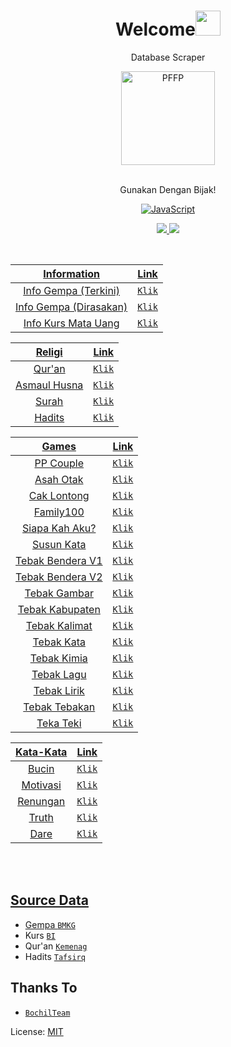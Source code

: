<h1 align="center">Welcome<img src="https://user-images.githubusercontent.com/1303154/88677602-1635ba80-d120-11ea-84d8-d263ba5fc3c0.gif" width="40px" alt=""><br></h1>
<p align="center">Database Scraper</p>
<div align="center">
<img src="https://avatars.githubusercontent.com/u/73922679?v=4" width="150" height="150" border="0" alt="PFFP">

<br> Gunakan Dengan Bijak!

[![JavaScript](https://img.shields.io/badge/JavaScript-d6cc0f?style=for-the-badge&logo=javascript&logoColor=white)](https://javascript.com)

  <a href="https://instagram.com/ramadhankukuh"><img src="https://img.shields.io/badge/Instagram-E4405F?style=for-the-badge&logo=instagram&logoColor=white"/> 
  <a href="https://youtube.com/c/KukuhRamadhann"><img src="https://img.shields.io/badge/Youtube-E4405F?style=for-the-badge&logo=youtube&logoColor=white" />

<br />

|            Information             |                    Link                  |
| :---------------------------------:| :---------------------------------------:|
|       Info Gempa (Terkini)         | [`Klik`](https://raw.githubusercontent.com/ramadhankukuh/database/master/src/information/gempa_terkini.json)  |
|       Info Gempa (Dirasakan)       | [`Klik`](https://raw.githubusercontent.com/ramadhankukuh/database/master/src/information/gempa_dirasakan.json)  |
|       Info Kurs Mata Uang          | [`Klik`](https://raw.githubusercontent.com/ramadhankukuh/database/master/src/information/kurs.json)  |

|            Religi                  |                    Link                  |
| :---------------------------------:| :---------------------------------------:|
|       Qur'an                       | [`Klik`](https://raw.githubusercontent.com/ramadhankukuh/database/master/src/religi/quran.json)  |
|       Asmaul Husna                 | [`Klik`](https://raw.githubusercontent.com/ramadhankukuh/database/master/src/religi/asmaulhusna.json)  |
|       Surah                        | [`Klik`](https://github.com/ramadhankukuh/database/tree/master/src/religi/surah)  |
|       Hadits                       | [`Klik`](https://github.com/ramadhankukuh/database/tree/master/src/religi/hadits)  |

|            Games                   |                    Link                  |
| :---------------------------------:| :---------------------------------------:|
|       PP Couple                    | [`Klik`](https://raw.githubusercontent.com/ramadhankukuh/database/master/src/lainnya/ppcouple.json)  |   
|       Asah Otak                    | [`Klik`](https://raw.githubusercontent.com/ramadhankukuh/database/master/src/games/asahotak.json)  |   
|       Cak Lontong                  | [`Klik`](https://raw.githubusercontent.com/ramadhankukuh/database/master/src/games/caklontong.json)  |   
|       Family100                    | [`Klik`](https://raw.githubusercontent.com/ramadhankukuh/database/master/src/games/family100.json)  |   
|       Siapa Kah Aku?               | [`Klik`](https://raw.githubusercontent.com/ramadhankukuh/database/master/src/games/siapakahaku.json)  |   
|       Susun Kata                   | [`Klik`](https://raw.githubusercontent.com/ramadhankukuh/database/master/src/games/susunkata.json)  |   
|       Tebak Bendera V1             | [`Klik`](https://raw.githubusercontent.com/ramadhankukuh/database/master/src/games/tebakbendera.json)  |   
|       Tebak Bendera V2             | [`Klik`](https://raw.githubusercontent.com/ramadhankukuh/database/master/src/games/tebakbendera2.json)  |  
|       Tebak Gambar                 | [`Klik`](https://raw.githubusercontent.com/ramadhankukuh/database/master/src/games/tebakgambar.json)  |  
|       Tebak Kabupaten              | [`Klik`](https://raw.githubusercontent.com/ramadhankukuh/database/master/src/games/tebakkabupaten.json)  |  
|       Tebak Kalimat                | [`Klik`](https://raw.githubusercontent.com/ramadhankukuh/database/master/src/games/tebakkalimat.json)  |  
|       Tebak Kata                   | [`Klik`](https://raw.githubusercontent.com/ramadhankukuh/database/master/src/games/tebakkata.json)  |  
|       Tebak Kimia                  | [`Klik`](https://raw.githubusercontent.com/ramadhankukuh/database/master/src/games/tebakkimia.json)  |  
|       Tebak Lagu                   | [`Klik`](https://raw.githubusercontent.com/ramadhankukuh/database/master/src/games/tebaklagu.json)  |  
|       Tebak Lirik                  | [`Klik`](https://raw.githubusercontent.com/ramadhankukuh/database/master/src/games/tebaklirik.json)  |  
|       Tebak Tebakan                | [`Klik`](https://raw.githubusercontent.com/ramadhankukuh/database/master/src/games/tebaktebakan.json)  |  
|       Teka Teki                    | [`Klik`](https://raw.githubusercontent.com/ramadhankukuh/database/master/src/games/tekateki.json)  |  

|            Kata-Kata               |                    Link                  |
| :---------------------------------:| :---------------------------------------:|
|       Bucin                        | [`Klik`](https://raw.githubusercontent.com/ramadhankukuh/database/master/src/kata-kata/bucin.json)  |  
|       Motivasi                     | [`Klik`](https://raw.githubusercontent.com/ramadhankukuh/database/master/src/kata-kata/motivasi.json)  |  
|       Renungan                     | [`Klik`](https://raw.githubusercontent.com/ramadhankukuh/database/master/src/kata-kata/renungan.json)  |  
|       Truth                        | [`Klik`](https://raw.githubusercontent.com/ramadhankukuh/database/master/src/kata-kata/truth.json)  |  
|       Dare                         | [`Klik`](https://raw.githubusercontent.com/ramadhankukuh/database/master/src/kata-kata/dare.json)  |  

</div><br />
<br />


## Source Data

* Gempa [`BMKG`](https://www.bmkg.go.id)
* Kurs [`BI`](https://www.bi.go.id)
* Qur'an [`Kemenag`](https://quran.kemenag.go.id/)
* Hadits [`Tafsirq`](https://tafsirq.com)


## Thanks To

* [`BochilTeam`](https://github.com/BochilTeam)

License: [MIT](https://en.wikipedia.org/wiki/MIT_License)
